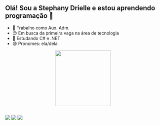 ## Olá! Sou a Stephany Drielle e estou aprendendo programação 👋

- 🔭 Trabalho como Aux. Adm.
- 😊 Em busca da primeira vaga na área de tecnologia 
- 🌱 Estudando C# e .NET
- 😄 Pronomes: ela/dela

<div align="center">
  <a href="https://github.com/Ste2583">
  <img height="180em" src="https://github-readme-stats.vercel.app/api?username=Ste2583&show_icons=true&theme=dracula&include_all_commits=true&count_private=true"/>
</div>
  
  ##
  
  <div>
  <a href="https://www.instagram.com/stephanydrielle/" target="_blank"><img src="https://img.shields.io/badge/-Instagram-%23E4405F?style=for-the-badge&logo=instagram&logoColor=white" target="_blank"></a>
      <a href = "mailto:sd.ferreir@gmail.com"><img src="https://img.shields.io/badge/-Gmail-%23333?style=for-the-badge&logo=gmail&logoColor=white" target="_blank"></a>
  <a href="https://www.linkedin.com/in/stephany-drielle-2b53ab126/" target="_blank"><img src="https://img.shields.io/badge/-LinkedIn-%230077B5?style=for-the-badge&logo=linkedin&logoColor=white" target="_blank"></a> 
    </div>
